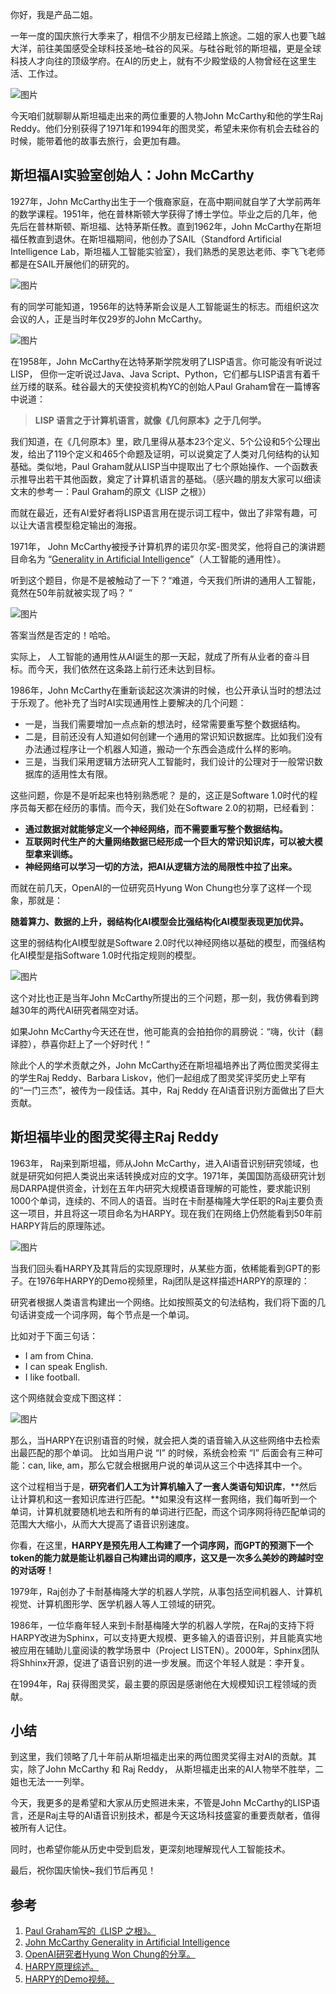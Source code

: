 你好，我是产品二姐。

一年一度的国庆旅行大季来了，相信不少朋友已经踏上旅途。二姐的家人也要飞越大洋，前往美国感受全球科技圣地–硅谷的风采。与硅谷毗邻的斯坦福，更是全球科技人才向往的顶级学府。在AI的历史上，就有不少殿堂级的人物曾经在这里生活、工作过。

![图片](https://static001.geekbang.org/resource/image/b8/64/b80f501a99fef463aa17172367c32e64.png?wh=1920x480)

今天咱们就聊聊从斯坦福走出来的两位重要的人物John McCarthy和他的学生Raj Reddy。他们分别获得了1971年和1994年的图灵奖，希望未来你有机会去硅谷的时候，能带着他的故事去旅行，会更加有趣。

## 斯坦福AI实验室创始人：John McCarthy

1927年，John McCarthy出生于一个俄裔家庭，在高中期间就自学了大学前两年的数学课程。1951年，他在普林斯顿大学获得了博士学位。毕业之后的几年，他先后在普林斯顿、斯坦福、达特茅斯任教。直到1962年，John McCarthy在斯坦福任教直到退休。在斯坦福期间，他创办了SAIL（Standford Artificial Intelligence Lab，斯坦福人工智能实验室），我们熟悉的吴恩达老师、李飞飞老师都是在SAIL开展他们的研究的。

![图片](https://static001.geekbang.org/resource/image/f2/e9/f2f3a21a4be92a2ddd5ecefdeacd9fe9.png?wh=1900x950)

有的同学可能知道，1956年的达特茅斯会议是人工智能诞生的标志。而组织这次会议的人，正是当时年仅29岁的John McCarthy。

![图片](https://static001.geekbang.org/resource/image/67/b0/6773c608ba2120fa2cb9ce23c04179b0.png?wh=1216x1007)

在1958年，John McCarthy在达特茅斯学院发明了LISP语言。你可能没有听说过LISP， 但你一定听说过Java、Java Script、Python，它们都与LISP语言有着千丝万缕的联系。硅谷最大的天使投资机构YC的创始人Paul Graham曾在一篇博客中说道：

> **LISP 语言之于计算机语言，就像《几何原本》之于几何学。**

我们知道，在《几何原本》里，欧几里得从基本23个定义、5个公设和5个公理出发，给出了119个定义和465个命题及证明，可以说奠定了人类对几何结构的认知基础。类似地，Paul Graham就从LISP当中提取出了七个原始操作、一个函数表示推导出若干其他函数，奠定了计算机语言的基础。（感兴趣的朋友大家可以细读文末的参考一：Paul Graham的原文《LISP 之根》）

而就在最近，还有AI爱好者将LISP语言用在提示词工程中，做出了非常有趣，可以让大语言模型稳定输出的海报。

1971年， John McCarthy被授予计算机界的诺贝尔奖-图灵奖，他将自己的演讲题目命名为 “[Generality in Artificial Intelligence](https://dl.acm.org/doi/pdf/10.1145/1283920.1283926)”（人工智能的通用性）。

听到这个题目，你是不是被触动了一下？“难道，今天我们所讲的通用人工智能，竟然在50年前就被实现了吗？ ”

![图片](https://static001.geekbang.org/resource/image/5c/3f/5c2455ee1072254bca70a2cbfa2b103f.png?wh=820x750)

答案当然是否定的！哈哈。

实际上， 人工智能的通用性从AI诞生的那一天起，就成了所有从业者的奋斗目标。而今天，我们依然在这条路上前行还未达到目标。

1986年，John McCarthy在重新谈起这次演讲的时候，也公开承认当时的想法过于乐观了。他补充了当时AI实现通用性上要解决的几个问题：

- 一是，当我们需要增加一点点新的想法时，经常需要重写整个数据结构。
- 二是，目前还没有人知道如何创建一个通用的常识知识数据库。比如我们没有办法通过程序让一个机器人知道，搬动一个东西会造成什么样的影响。
- 三是，当我们采用逻辑方法研究人工智能时，我们设计的公理对于一般常识数据库的适用性太有限。

这些问题，你是不是听起来也特别熟悉呢？ 是的，这正是Software 1.0时代的程序员每天都在经历的事情。而今天，我们处在Software 2.0的初期，已经看到：

- **通过数据对就能够定义一个神经网络，而不需要重写整个数据结构。**
- **互联网时代生产的大量网络数据已经形成一个巨大的常识知识库，可以被大模型拿来训练。**
- **神经网络可以学习一切的方法，把AI从逻辑方法的局限性中拉了出来。**

而就在前几天，OpenAI的一位研究员Hyung Won Chung也分享了这样一个现象，那就是：

**随着算力、数据的上升，弱结构化AI模型会比强结构化AI模型表现更加优异。**

这里的弱结构化AI模型就是Software 2.0时代以神经网络以基础的模型，而强结构化AI模型是指Software 1.0时代指定规则的模型。

![图片](https://static001.geekbang.org/resource/image/4f/d6/4f8dc8dacec22de9d5d11c3aa9d864d6.png?wh=1566x816)

这个对比也正是当年John McCarthy所提出的三个问题，那一刻，我仿佛看到跨越30年的两代AI研究者隔空对话。

如果John McCarthy今天还在世，他可能真的会拍拍你的肩膀说：“嗨，伙计（翻译腔），恭喜你赶上了一个好时代！”

除此个人的学术贡献之外，John McCarthy还在斯坦福培养出了两位图灵奖得主的学生Raj Reddy、Barbara Liskov，他们一起组成了图灵奖评奖历史上罕有的“一门三杰”，被传为一段佳话。其中，Raj Reddy 在AI语音识别方面做出了巨大贡献。

## 斯坦福毕业的图灵奖得主Raj Reddy

1963年， Raj来到斯坦福，师从John McCarthy，进入AI语音识别研究领域，也就是研究如何把人类说出来话转换成对应的文字。1971年，美国国防高级研究计划局DARPA提供资金，计划在五年内研究大规模语音理解的可能性，要求能识别1000个单词，连续的、不同人的语音。当时在卡耐基梅隆大学任职的Raj主要负责这一项目，并且将这一项目命名为HARPY。现在我们在网络上仍然能看到50年前HARPY背后的原理陈述。

![图片](https://static001.geekbang.org/resource/image/a7/23/a7c32f8fe798f98d1751269276267c23.png?wh=886x882)

当我们回头看HARPY及其背后的实现原理时，从某些方面，依稀能看到GPT的影子。在1976年HARPY的Demo视频里，Raj团队是这样描述HARPY的原理的：

研究者根据人类语言构建出一个网络。比如按照英文的句法结构，我们将下面的几句话讲变成一个词序网，每个节点是一个单词。

比如对于下面三句话：

- I am from China.
- I can speak English.
- I like football.

这个网络就会变成下图这样：

![图片](https://static001.geekbang.org/resource/image/31/b0/3151f2a958c551ffa4366281ce3a9cb0.png?wh=1920x673)

那么，当HARPY在识别语音的时候，就会把人类的语音输入从这些网络中去检索出最匹配的那个单词。 比如当用户说 “I” 的时候，系统会检索 “I” 后面会有三种可能：can, like, am，那么它就会根据用户说的单词从这三个中选择其中一个。

这个过程相当于是，**研究者们人工为计算机输入了一套人类语句知识库**，**然后让计算机和这一套知识库进行匹配。**如果没有这样一套网络，我们每听到一个单词，计算机就要随机地去和所有的单词进行匹配，而这个词序网将待匹配单词的范围大大缩小，从而大大提高了语音识别速度。

你看，在这里，**HARPY是预先用人工构建了一个词序网，而GPT的预测下一个token的能力就是能让机器自己构建出词的顺序，这又是一次多么美妙的跨越时空的对话呀！**

1979年，Raj创办了卡耐基梅隆大学的机器人学院，从事包括空间机器人、计算机视觉、计算机图形学、医学机器人等人工领域的研究。

1986年，一位华裔年轻人来到卡耐基梅隆大学的机器人学院，在Raj的支持下将HARPY改进为Sphinx，可以支持更大规模、更多输入的语音识别，并且能真实地被应用在辅助儿童阅读的教学场景中（Project LISTEN）。2000年，Sphinx团队将Shhinx开源，促进了语音识别的进一步发展。而这个年轻人就是：李开复。

在1994年，Raj 获得图灵奖，最主要的原因是感谢他在大规模知识工程领域的贡献。

## 小结

到这里，我们领略了几十年前从斯坦福走出来的两位图灵奖得主对AI的贡献。其实，除了John McCarthy 和 Raj Reddy， 从斯坦福走出来的AI人物举不胜举，二姐也无法一一列举。

今天，我更多的是希望和大家从历史照进未来，不管是John McCarthy的LISP语言，还是Raj主导的AI语音识别技术，都是今天这场科技盛宴的重要贡献者，值得被所有人记住。

同时，也希望你能从历史中受到启发，更深刻地理解现代人工智能技术。

最后，祝你国庆愉快~我们节后再见！

## 参考

1. [Paul Graham写的《LISP 之根》。](http://daiyuwen.freeshell.org/gb/rol/roots_of_lisp.html#foot222)
2. [John McCarthy Generality in Artificial Intelligence](https://dl.acm.org/doi/pdf/10.1145/1283920.1283926)
3. [OpenAI研究者Hyung Won Chung的分享。](https://www.youtube.com/watch?v=kYWUEV_e2ss)
4. [HARPY原理综述。](https://stacks.stanford.edu/file/druid:rq916rn6924/rq916rn6924.pdf)
5. [HARPY的Demo视频。](https://www.youtube.com/watch?v=NiiDe2n-GeQ&t=318s&pp=ygUPaGFycHkgcmFqIHJlZGR5)
